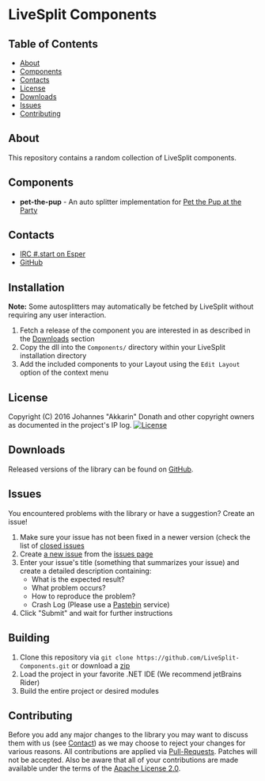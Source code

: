 LiveSplit Components
====================

Table of Contents
-----------------
* [About](#about)
* [Components](#components)
* [Contacts](#contacts)
* [License](#license)
* [Downloads](#downloads)
* [Issues](#issues)
* [Contributing](#contributing)

About
-----

This repository contains a random collection of LiveSplit components.

Components
----------

- **pet-the-pup** - An auto splitter implementation for [Pet the Pup at the Party](https://grey2scale.itch.io/pet-the-pup)

Contacts
--------

* [IRC #.start on Esper](https://webchat.esper.net/?channels=%23%2Estart)
* [GitHub](https://github.com/LiveSplit-Components)

Installation
------------

**Note:** Some autosplitters may automatically be fetched by LiveSplit without requiring any user interaction.

1. Fetch a release of the component you are interested in as described in the [Downloads](#downloads) section
1. Copy the dll into the `Components/` directory within your LiveSplit installation directory
1. Add the included components to your Layout using the `Edit Layout` option of the context menu

License
-------

Copyright (C) 2016 Johannes "Akkarin" Donath and other copyright owners as documented in the project's IP log.
[![License](https://img.shields.io/badge/License-Apache%202.0-blue.svg?style=flat-square)](https://www.apache.org/licenses/LICENSE-2.0.txt)

Downloads
---------

Released versions of the library can be found on [GitHub](https://github.com/LiveSplit-Components/releases).

Issues
------

You encountered problems with the library or have a suggestion? Create an issue!

1. Make sure your issue has not been fixed in a newer version (check the list of [closed issues](https://github.com/LiveSplit-Components/issues?q=is%3Aissue+is%3Aclosed)
1. Create [a new issue](https://github.com/LiveSplit-Components/issues/new) from the [issues page](https://github.com/LiveSplit-Components/issues)
1. Enter your issue's title (something that summarizes your issue) and create a detailed description containing:
   - What is the expected result?
   - What problem occurs?
   - How to reproduce the problem?
   - Crash Log (Please use a [Pastebin](https://gist.github.com) service)
1. Click "Submit" and wait for further instructions

Building
--------

1. Clone this repository via ```git clone https://github.com/LiveSplit-Components.git``` or download a [zip](https://github.com/LiveSplit-Components/archive/master.zip)
1. Load the project in your favorite .NET IDE (We recommend jetBrains Rider)
1. Build the entire project or desired modules

Contributing
------------

Before you add any major changes to the library you may want to discuss them with us (see [Contact](#contact)) as
we may choose to reject your changes for various reasons. All contributions are applied via [Pull-Requests](https://help.github.com/articles/creating-a-pull-request).
Patches will not be accepted. Also be aware that all of your contributions are made available under the terms of the
[Apache License 2.0](https://www.apache.org/licenses/LICENSE-2.0.txt).
